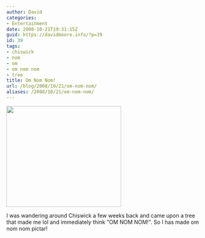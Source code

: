 ```yaml
---
author: David
categories:
- Entertainment
date: 2008-10-21T19:31:15Z
guid: https://davidmoore.info/?p=39
id: 39
tags:
- chiswick
- nom
- om
- om nom nom
- tree
title: Om Nom Nom!
url: /blog/2008/10/21/om-nom-nom/
aliases: /2008/10/21/om-nom-nom/
---
```


<div class="mceTemp">
  <dl id="attachment_41" class="wp-caption alignnone" style="width: 310px;">
    <dt class="wp-caption-dt">
      <a href="http://www.sadrobot.co.nz/wp-content/uploads/2008/10/om-nom-nom-tree.jpg"><img class="alignnone size-medium wp-image-44" title="om-nom-nom-tree" src="http://davidmoore.info/wp-content/uploads/2008/10/om-nom-nom-tree-300x263.jpg" alt="" width="300" height="263" /></a>
    </dt>
  </dl>
</div>

I was wandering around Chiswick a few weeks back and came upon a tree that made me lol and immediately think "OM NOM NOM!". So I has made om nom nom pictar!